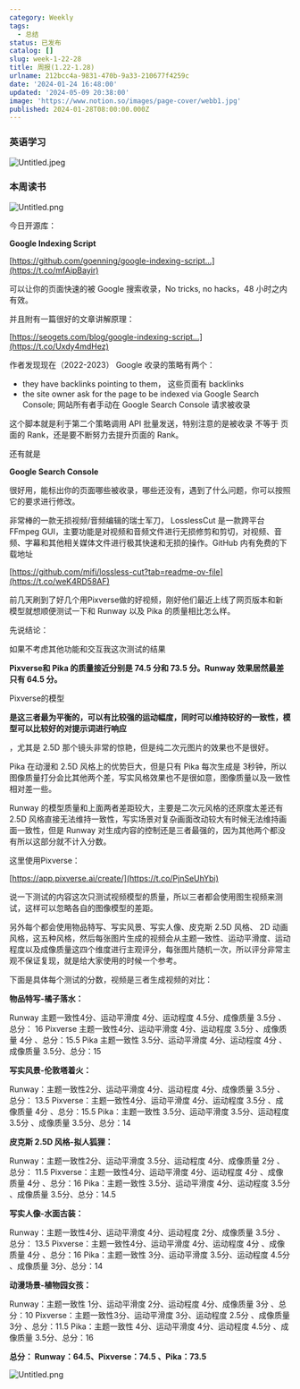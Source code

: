 ```yaml
---
category: Weekly
tags:
  - 总结
status: 已发布
catalog: []
slug: week-1-22-28
title: 周报(1.22-1.28)
urlname: 212bcc4a-9831-470b-9a33-210677f4259c
date: '2024-01-24 16:48:00'
updated: '2024-05-09 20:38:00'
image: 'https://www.notion.so/images/page-cover/webb1.jpg'
published: 2024-01-28T08:00:00.000Z
---
```


### 英语学习


![Untitled.jpeg](https://prod-files-secure.s3.us-west-2.amazonaws.com/5d24fe63-e567-4804-86f9-9fdc62e13082/13f89310-e18e-4344-b5f8-95c58ff07f1e/Untitled.jpeg?X-Amz-Algorithm=AWS4-HMAC-SHA256&X-Amz-Content-Sha256=UNSIGNED-PAYLOAD&X-Amz-Credential=ASIAZI2LB466Q5PSKRLR%2F20250307%2Fus-west-2%2Fs3%2Faws4_request&X-Amz-Date=20250307T053833Z&X-Amz-Expires=3600&X-Amz-Security-Token=IQoJb3JpZ2luX2VjEPb%2F%2F%2F%2F%2F%2F%2F%2F%2F%2FwEaCXVzLXdlc3QtMiJHMEUCIQCjRMAJ5RKL2DaInXSTeqix%2FuYu7JOdtosr5T5xBx8EigIgNKZHV60ch9YTZME4ddwEoCRfjj6sSgZUff5JVH1GJtAq%2FwMIPxAAGgw2Mzc0MjMxODM4MDUiDHQ4%2F4S61WfeuN1JaircA26GOkrdys2MsZ3RA1mAkiOfcH6fIYhbVU7OhMS3vh8PmQTVOZPPzYes2qFvJq4UJKfCY3NclJwpfK%2B9iXvW%2BqCRipaJqjLrPjdmc51mWRgCpdxL4if92Z3vxT3bzCQdQNP%2BOVq3Kewui8DK9G2eO0hWkR2PMetaIsB595sWVhdSRzteeAk4VsGAdbl%2FC%2BoGIotXxOZC%2FjmTY6u5zl0fgM1KSt%2BeBb2NcevGQSayQhCudh%2BxNRbScH3L7H6JApi8K%2FVZeFRsWoz7GzWWQozSY2updkknJrQH47qA9fcMCDPuCjy278V%2BS6iS%2BCvWzGKYkRkTIODw4HB0OCvWVY2Ol1%2BjNQ0JQru9%2FdveGPGgFYhWDrVsUkHqZWncmI8U%2BoYYEryjTuCZPv9YCbaRzj6Kfa5arFx56EfQiCIg1BwiN2seWJKNPnPKQvTdHDtUrJqaOpVPRAmuCYfRHe7JQMJrMH2hxyH2vIn9X7XmuWPGJYt1rPc6DNRG8GlJmdYUkl1nVUesjSHqjyPzIOOVFNdXfKUaslNEZ%2BQ660PwSZHQKg8dknir0ICPimVjMXNw7LmZRinxt09PuRRrfCOzcNJmaZKwKyO%2BDNKbCsmUVnp9kmMZyXt4ZitonqixhYEBMPqFqr4GOqUB0yUmSoOFWY%2BT%2BHYBqeUv7L77GZ4PauGob4D%2BbbJct%2BQsOIhbAqTkn0Z8QXsEkw3koLigiEAMXpfCKLLOJAZ5fPm3gRhFJ94ag9pFEfqe9S7E6d5Cxs2vQvoEioM%2BciNHg8C0C%2FZ3e7ntpV7HFRQ262jHM9up7WcQvdgSqcCNuC2QdSys6i6w9W5btMmkONGkkdzudGwaH9rB4VKTA68ZSClm2Q13&X-Amz-Signature=c602db9685954b16ee0c0f264aa11024dc923155e6dbf34e2c4b09f32e90e50f&X-Amz-SignedHeaders=host&x-id=GetObject)


### 本周读书


![Untitled.png](https://prod-files-secure.s3.us-west-2.amazonaws.com/5d24fe63-e567-4804-86f9-9fdc62e13082/4230a01f-03e6-45a7-9f78-5892b7e77e85/Untitled.png?X-Amz-Algorithm=AWS4-HMAC-SHA256&X-Amz-Content-Sha256=UNSIGNED-PAYLOAD&X-Amz-Credential=ASIAZI2LB466Q5PSKRLR%2F20250307%2Fus-west-2%2Fs3%2Faws4_request&X-Amz-Date=20250307T053833Z&X-Amz-Expires=3600&X-Amz-Security-Token=IQoJb3JpZ2luX2VjEPb%2F%2F%2F%2F%2F%2F%2F%2F%2F%2FwEaCXVzLXdlc3QtMiJHMEUCIQCjRMAJ5RKL2DaInXSTeqix%2FuYu7JOdtosr5T5xBx8EigIgNKZHV60ch9YTZME4ddwEoCRfjj6sSgZUff5JVH1GJtAq%2FwMIPxAAGgw2Mzc0MjMxODM4MDUiDHQ4%2F4S61WfeuN1JaircA26GOkrdys2MsZ3RA1mAkiOfcH6fIYhbVU7OhMS3vh8PmQTVOZPPzYes2qFvJq4UJKfCY3NclJwpfK%2B9iXvW%2BqCRipaJqjLrPjdmc51mWRgCpdxL4if92Z3vxT3bzCQdQNP%2BOVq3Kewui8DK9G2eO0hWkR2PMetaIsB595sWVhdSRzteeAk4VsGAdbl%2FC%2BoGIotXxOZC%2FjmTY6u5zl0fgM1KSt%2BeBb2NcevGQSayQhCudh%2BxNRbScH3L7H6JApi8K%2FVZeFRsWoz7GzWWQozSY2updkknJrQH47qA9fcMCDPuCjy278V%2BS6iS%2BCvWzGKYkRkTIODw4HB0OCvWVY2Ol1%2BjNQ0JQru9%2FdveGPGgFYhWDrVsUkHqZWncmI8U%2BoYYEryjTuCZPv9YCbaRzj6Kfa5arFx56EfQiCIg1BwiN2seWJKNPnPKQvTdHDtUrJqaOpVPRAmuCYfRHe7JQMJrMH2hxyH2vIn9X7XmuWPGJYt1rPc6DNRG8GlJmdYUkl1nVUesjSHqjyPzIOOVFNdXfKUaslNEZ%2BQ660PwSZHQKg8dknir0ICPimVjMXNw7LmZRinxt09PuRRrfCOzcNJmaZKwKyO%2BDNKbCsmUVnp9kmMZyXt4ZitonqixhYEBMPqFqr4GOqUB0yUmSoOFWY%2BT%2BHYBqeUv7L77GZ4PauGob4D%2BbbJct%2BQsOIhbAqTkn0Z8QXsEkw3koLigiEAMXpfCKLLOJAZ5fPm3gRhFJ94ag9pFEfqe9S7E6d5Cxs2vQvoEioM%2BciNHg8C0C%2FZ3e7ntpV7HFRQ262jHM9up7WcQvdgSqcCNuC2QdSys6i6w9W5btMmkONGkkdzudGwaH9rB4VKTA68ZSClm2Q13&X-Amz-Signature=6975e0f55fed4bf81fa4a9e0def34f8a667ae1e5e00fe2fe85f7c51bfa79c47e&X-Amz-SignedHeaders=host&x-id=GetObject)


今日开源库：


**Google Indexing Script**


[https://github.com/goenning/google-indexing-script…](https://t.co/mfAipBayir)


可以让你的页面快速的被 Google 搜索收录，No tricks, no hacks，48 小时之内有效。

并且附有一篇很好的文章讲解原理：


[https://seogets.com/blog/google-indexing-script…](https://t.co/Uxdy4mdHez)


作者发现现在（2022-2023） Google 收录的策略有两个：

- they have backlinks pointing to them， 这些页面有 backlinks
- the site owner ask for the page to be indexed via Google Search Console; 网站所有者手动在 Google Search Console 请求被收录

这个脚本就是利于第二个策略调用 API 批量发送，特别注意的是被收录 不等于 页面的 Rank，还是要不断努力去提升页面的 Rank。

还有就是


**Google Search Console**


很好用，能标出你的页面哪些被收录，哪些还没有，遇到了什么问题，你可以按照它的要求进行修改。


非常棒的一款无损视频/音频编辑的瑞士军刀， LosslessCut 是一款跨平台 FFmpeg GUI，主要功能是对视频和音频文件进行无损修剪和剪切，对视频、音频、字幕和其他相关媒体文件进行极其快速和无损的操作。GitHub 内有免费的下载地址


[https://github.com/mifi/lossless-cut?tab=readme-ov-file](https://t.co/weK4RD58AF)


前几天刷到了好几个用Pixverse做的好视频，刚好他们最近上线了网页版本和新模型就想顺便测试一下和 Runway 以及 Pika 的质量相比怎么样。

先说结论：

如果不考虑其他功能和交互我这次测试的结果


**Pixverse和 Pika 的质量接近分别是 74.5 分和 73.5 分。Runway 效果居然最差只有 64.5 分。**


Pixverse的模型


**是这三者最为平衡的，可以有比较强的运动幅度，同时可以维持较好的一致性，模型可以比较好的对提示词进行响应**


，尤其是 2.5D 那个镜头非常的惊艳，但是纯二次元图片的效果也不是很好。

Pika 在动漫和 2.5D 风格上的优势巨大，但是只有 Pika 每次生成是 3秒钟，所以图像质量打分会比其他两个差，写实风格效果也不是很如意，图像质量以及一致性相对差一些。

Runway 的模型质量和上面两者差距较大，主要是二次元风格的还原度太差还有 2.5D 风格直接无法维持一致性，写实场景对复杂画面改动较大有时候无法维持画面一致性，但是 Runway 对生成内容的控制还是三者最强的，因为其他两个都没有所以这部分就不计入分数。

这里使用Pixverse：


[https://app.pixverse.ai/create/](https://t.co/PjnSeUhYbi)


说一下测试的内容这次只测试视频模型的质量，所以三者都会使用图生视频来测试，这样可以忽略各自的图像模型的差距。

另外每个都会使用物品特写、写实风景、写实人像、皮克斯 2.5D 风格、 2D 动画风格，这五种风格，然后每张图片生成的视频会从主题一致性、运动平滑度、运动程度以及成像质量这四个维度进行主观评分，每张图片随机一次，所以评分非常主观不保证复现，就是给大家使用的时候一个参考。

下面是具体每个测试的分数，视频是三者生成视频的对比：


**物品特写-橘子落水：**


Runway   主题一致性4分、运动平滑度 4分、运动程度 4.5分、成像质量 3.5分 、总分： 16
Pixverse 主题一致性4分、运动平滑度 4分、运动程度 3.5分 、成像质量 4分 、总分：15.5
Pika 主题一致性 3.5分、运动平滑度 4分、运动程度 4分 、成像质量 3.5分、总分：15


**写实风景-伦敦塔着火：**


Runway：主题一致性2分、运动平滑度 4分、运动程度 4分、成像质量 3.5分 、总分： 13.5
Pixverse：主题一致性4分、运动平滑度 4分、运动程度 3.5分 、成像质量 4分 、总分：15.5
Pika：主题一致性 3.5分、运动平滑度 3.5分、运动程度 3.5分 、成像质量 3.5分、总分：14


**皮克斯 2.5D 风格-拟人狐狸：**


Runway：主题一致性2分、运动平滑度 3.5分、运动程度 4分、成像质量 2分 、总分： 11.5
Pixverse：主题一致性4分、运动平滑度 4分、运动程度 4分 、成像质量 4分 、总分：16
Pika：主题一致性 3.5分、运动平滑度 4分、运动程度 3.5分 、成像质量 3.5分、总分：14.5


**写实人像-水面古装：**


Runway：主题一致性4分、运动平滑度 4分、运动程度 2分、成像质量 3.5分 、总分： 13.5
Pixverse：主题一致性4分、运动平滑度 4分、运动程度 4分 、成像质量 4分 、总分：16
Pika：主题一致性 3分、运动平滑度 3.5分、运动程度 4.5分 、成像质量 3分、总分：14


**动漫场景-植物园女孩：**


Runway：主题一致性 1分、运动平滑度 2分、运动程度 4分、成像质量 3分 、总分：10
Pixverse：主题一致性3分、运动平滑度 3分、运动程度 2.5分 、成像质量 3分 、总分：11.5
Pika：主题一致性 4分、运动平滑度 4分、运动程度 4.5分 、成像质量 3.5分、总分：16


**总分： Runway：64.5、Pixverse：74.5 、Pika：73.5**


![Untitled.png](https://prod-files-secure.s3.us-west-2.amazonaws.com/5d24fe63-e567-4804-86f9-9fdc62e13082/8e04e5ad-2b05-4144-8058-53bf010acfd3/Untitled.png?X-Amz-Algorithm=AWS4-HMAC-SHA256&X-Amz-Content-Sha256=UNSIGNED-PAYLOAD&X-Amz-Credential=ASIAZI2LB466Q5PSKRLR%2F20250307%2Fus-west-2%2Fs3%2Faws4_request&X-Amz-Date=20250307T053833Z&X-Amz-Expires=3600&X-Amz-Security-Token=IQoJb3JpZ2luX2VjEPb%2F%2F%2F%2F%2F%2F%2F%2F%2F%2FwEaCXVzLXdlc3QtMiJHMEUCIQCjRMAJ5RKL2DaInXSTeqix%2FuYu7JOdtosr5T5xBx8EigIgNKZHV60ch9YTZME4ddwEoCRfjj6sSgZUff5JVH1GJtAq%2FwMIPxAAGgw2Mzc0MjMxODM4MDUiDHQ4%2F4S61WfeuN1JaircA26GOkrdys2MsZ3RA1mAkiOfcH6fIYhbVU7OhMS3vh8PmQTVOZPPzYes2qFvJq4UJKfCY3NclJwpfK%2B9iXvW%2BqCRipaJqjLrPjdmc51mWRgCpdxL4if92Z3vxT3bzCQdQNP%2BOVq3Kewui8DK9G2eO0hWkR2PMetaIsB595sWVhdSRzteeAk4VsGAdbl%2FC%2BoGIotXxOZC%2FjmTY6u5zl0fgM1KSt%2BeBb2NcevGQSayQhCudh%2BxNRbScH3L7H6JApi8K%2FVZeFRsWoz7GzWWQozSY2updkknJrQH47qA9fcMCDPuCjy278V%2BS6iS%2BCvWzGKYkRkTIODw4HB0OCvWVY2Ol1%2BjNQ0JQru9%2FdveGPGgFYhWDrVsUkHqZWncmI8U%2BoYYEryjTuCZPv9YCbaRzj6Kfa5arFx56EfQiCIg1BwiN2seWJKNPnPKQvTdHDtUrJqaOpVPRAmuCYfRHe7JQMJrMH2hxyH2vIn9X7XmuWPGJYt1rPc6DNRG8GlJmdYUkl1nVUesjSHqjyPzIOOVFNdXfKUaslNEZ%2BQ660PwSZHQKg8dknir0ICPimVjMXNw7LmZRinxt09PuRRrfCOzcNJmaZKwKyO%2BDNKbCsmUVnp9kmMZyXt4ZitonqixhYEBMPqFqr4GOqUB0yUmSoOFWY%2BT%2BHYBqeUv7L77GZ4PauGob4D%2BbbJct%2BQsOIhbAqTkn0Z8QXsEkw3koLigiEAMXpfCKLLOJAZ5fPm3gRhFJ94ag9pFEfqe9S7E6d5Cxs2vQvoEioM%2BciNHg8C0C%2FZ3e7ntpV7HFRQ262jHM9up7WcQvdgSqcCNuC2QdSys6i6w9W5btMmkONGkkdzudGwaH9rB4VKTA68ZSClm2Q13&X-Amz-Signature=991f5b9c9360a1bd76e1c39fff3af09c7843cdce973b98795f93d2cb2ae27dba&X-Amz-SignedHeaders=host&x-id=GetObject)

